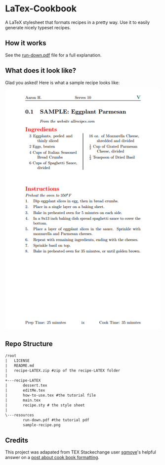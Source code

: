 # LaTex-Cookbook
A LaTeX stylesheet that formats recipes in a pretty way. Use it to easily generate nicely typeset recipes. 

## How it works
See the [run-down.pdf](https://github.com/JakeC007/LaTex-Cookbook/blob/main/resources/run-down.pdf) file for a full explanation. 

## What does it look like?
Glad you asked! Here is what a sample recipe looks like:


![](https://github.com/JakeC007/LaTex-Cookbook/blob/main/resources/sample-recipe.png)



## Repo Structure 

```
/root
|   LICENSE
|   README.md
|   recipe-LATEX.zip #zip of the recipe-LATEX folder
|   
+---recipe-LATEX
|       dessert.tex
|       editMe.tex
|       how-to-use.tex #the tutorial file
|       main.tex
|       recipe.sty # the style sheet
|       
\---resources
        run-down.pdf #the tutorial pdf
        sample-recipe.png
```



## Credits 

This project was adapated from TEX Stackechange user [sgmoye](https://tex.stackexchange.com/users/11131/sgmoye)'s helpful answer on a [post about cook book formatting](https://tex.stackexchange.com/questions/366229/an-aesthetically-pleasing-recipe-book-template).   
